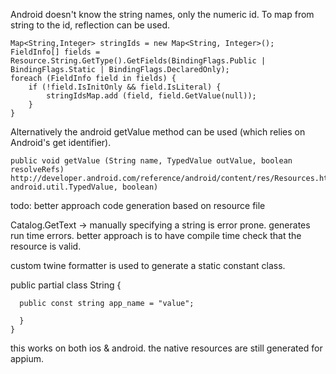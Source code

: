 Android doesn't know the string names, only the numeric id. To map from string to the id, reflection can be used.

```
Map<String,Integer> stringIds = new Map<String, Integer>();
FieldInfo[] fields = Resource.String.GetType().GetFields(BindingFlags.Public | BindingFlags.Static | BindingFlags.DeclaredOnly);
foreach (FieldInfo field in fields) {
    if (!field.IsInitOnly && field.IsLiteral) {
        stringIdsMap.add (field, field.GetValue(null));
    }
}
```

Alternatively the android getValue method can be used (which relies on Android's get identifier). 

```
public void getValue (String name, TypedValue outValue, boolean resolveRefs)
http://developer.android.com/reference/android/content/res/Resources.html#getValue(java.lang.String, android.util.TypedValue, boolean)
```


todo:
better approach
code generation based on resource file



Catalog.GetText -> manually specifying a string is error prone. generates run time errors.
better approach is to have compile time check that the resource is valid.

custom twine formatter is used to generate a static constant class.

public partial class String
    {
      
      public const string app_name = "value";

      }
    }

this works on both ios & android. the native resources are still generated for appium.